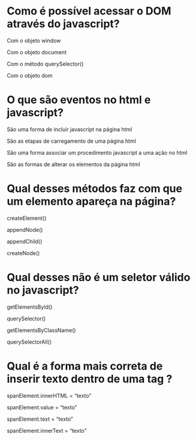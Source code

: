 # Como é possível acessar o DOM através do javascript?

Com o objeto window

Com o objeto document

Com o método querySelector()

Com o objeto dom

# O que são eventos no html e javascript?

São uma forma de incluir javascript na página html

São as etapas de carregamento de uma página html

São uma forma associar um procedimento javascript a uma ação no html

São as formas de alterar os elementos da página html 

# Qual desses métodos faz com que um elemento apareça na página?

createElement()

appendNode()

appendChild()

createNode()

# Qual desses não é um seletor válido no javascript?

getElementsById()

querySelector()

getElementsByClassName()

querySelectorAll()

# Qual é a forma mais correta de inserir texto dentro de uma tag <span></span>?

spanElement.innerHTML = “texto”

spanElement.value = “texto”

spanElement.text = “texto”

spanElement.innerText = “texto”